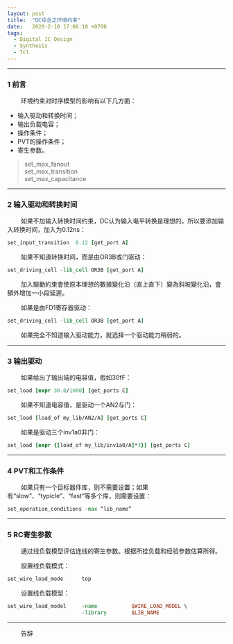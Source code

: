 ```yaml
---
layout: post
title:  "DC综合之环境约束"
date:   2020-2-10 17:06:10 +0700
tags:
  - Digital IC Design
  - Synthesis
  - Tcl
---
```


-------

### 1 前言 

&#160; &#160; &#160; &#160; 环境约束对时序模型的影响有以下几方面：
* 输入驱动和转换时间；
* 输出负载电容；
* 操作条件；
* PVT的操作条件；
* 寄生参数。

> set_max_fanout    
> set_max_transition    
> set_max_capacitance    


----

### 2 输入驱动和转换时间

&#160; &#160; &#160; &#160; 如果不加输入转换时间约束，DC认为输入电平转换是理想的。所以要添加输入转换时间，加入为0.12ns：

```tcl
set_input_transition  0.12 [get_port A]
```

&#160; &#160; &#160; &#160; 如果不知道转换时间，而是由OR3B或门驱动：

```tcl
set_driving_cell -lib_cell OR3B [get_port A]
```

&#160; &#160; &#160; &#160; 加入驅動約束會使原本理想的數據變化沿（直上直下）變為斜坡變化沿，會額外增加一小段延遲。 

&#160; &#160; &#160; &#160; 如果是由FD1寄存器驱动：

```tcl
set_driving_cell -lib_cell OR3B [get_port A]
```

&#160; &#160; &#160; &#160; 如果完全不知道输入驱动能力，就选择一个驱动能力稍弱的。

----

### 3 输出驱动

&#160; &#160; &#160; &#160; 如果给出了输出端的电容值，假如30fF：

```tcl
set_load [expr 30.0/1000] [get_ports C]
```

&#160; &#160; &#160; &#160; 如果不知道电容值，是驱动一个AN2与门：

```tcl
set_load [load_of my_lib/AN2/A] [get_ports C]
```

&#160; &#160; &#160; &#160; 如果是驱动三个inv1a0非门：

```tcl
set_load [expr {[load_of my_lib/inv1a0/A]*3}] [get_ports C]
```

----

### 4 PVT和工作条件

&#160; &#160; &#160; &#160; 如果只有一个目标器件库，则不需要设置；如果有“slow”、“typicle”、“fast”等多个库，则需要设置：

```tcl
set_operation_conditions -max “lib_name”
```
----

### 5 RC寄生参数

&#160; &#160; &#160; &#160; 通过线负载模型评估连线的寄生参数。根据所挂负载和经验参数估算所得。

&#160; &#160; &#160; &#160; 設置线负载模式：

```tcl
set_wire_load_mode      top 
```

&#160; &#160; &#160; &#160; 设置线负载模型：

```tcl
set_wire_load_model     -name           $WIRE_LOAD_MODEL \
                        -library        $LIB_NAME
```


----
&#160; &#160; &#160; &#160; 告辞